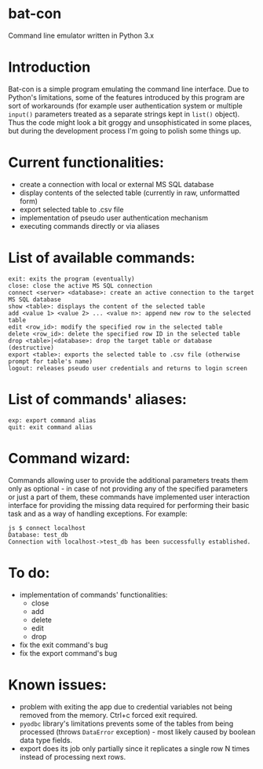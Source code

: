 # bat-con
Command line emulator written in Python 3.x


# Introduction
Bat-con is a simple program emulating the command line interface. Due to Python's limitations, some of the features introduced by this program are sort of workarounds (for example user authentication system or multiple `input()` parameters treated as a separate strings kept in `list()` object). Thus the code might look a bit groggy and unsophisticated in some places, but during the development process I'm going to polish some things up.


# Current functionalities:
- create a connection with local or external MS SQL database
- display contents of the selected table (currently in raw, unformatted form)
- export selected table to .csv file
- implementation of pseudo user authentication mechanism
- executing commands directly or via aliases


# List of available commands:
```
exit: exits the program (eventually)
close: close the active MS SQL connection
connect <server> <database>: create an active connection to the target MS SQL database
show <table>: displays the content of the selected table
add <value 1> <value 2> ... <value n>: append new row to the selected table
edit <row_id>: modify the specified row in the selected table
delete <row_id>: delete the specified row ID in the selected table
drop <table>|<database>: drop the target table or database (destructive)
export <table>: exports the selected table to .csv file (otherwise prompt for table's name)
logout: releases pseudo user credentials and returns to login screen
```


# List of commands' aliases:
```
exp: export command alias
quit: exit command alias
```


# Command wizard:
Commands allowing user to provide the additional parameters treats them only as optional - in case of not providing any of the specified parameters or just a part of them, these commands have implemented user interaction interface for providing the missing data required for performing their basic task and as a way of handling exceptions. For example:
```
js $ connect localhost
Database: test_db
Connection with localhost->test_db has been successfully established.
```


# To do:
- implementation of commands' functionalities:
  - close
  - add
  - delete
  - edit
  - drop
- fix the exit command's bug
- fix the export command's bug


# Known issues:
- problem with exiting the app due to credential variables not being removed from the memory. Ctrl+c forced exit required.
- `pyodbc` library's limitations prevents some of the tables from being processed (throws `DataError` exception) - most likely caused by boolean data type fields.
- export does its job only partially since it replicates a single row N times instead of processing next rows.

